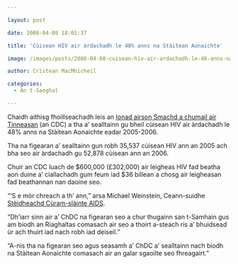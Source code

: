```yaml
---

layout: post

date: 2008-04-08 18:01:37

title: 'Cùisean HIV air àrdachadh le 48% anns na Stàitean Aonaichte'

image: /images/posts/2008-04-08-cuisean-hiv-air-ardachadh-le-48-anns-na-staitean-aonaichte.webp

author: Crìstean MacMhìcheil

categories:
  - An t-Saoghal

---
```


Chaidh aithisg fhoillseachadh leis an [Ionad airson Smachd a chumail air Tinneasan][1] (an CDC) a tha a&#8217; sealltainn gu bheil cùisean HIV air àrdachadh le 48% anns na Stàitean Aonaichte eadar 2005-2006.

Tha na figearan a&#8217; sealltainn gun robh 35,537 cùisean HIV ann an 2005 ach bha seo air àrdachadh gu 52,878 cùisean ann an 2006.

Chuir an CDC luach de $600,000 (£302,000) air leigheas HIV fad beatha aon duine a&#8217; ciallachadh gum feum iad $36 billean a chosg air leigheasan fad beathannan nan daoine seo.

&#8220;&#8216;S e mòr chreach a th&#8217; ann,&#8221; arsa Michael Weinstein, Ceann-suidhe [Stèidheachd Cùram-slàinte AIDS][2].

&#8220;Dh&#8217;iarr sinn air a&#8217; ChDC na figearan seo a chur thugainn san t-Samhain gus am biodh an Riaghaltas comasach air seo a thoirt a-steach ris a&#8217; bhuidsead ùr ach thuirt iad nach robh iad deiseil.&#8221;

&#8220;A-nis tha na figearan seo agus seasamh a&#8217; ChDC a&#8217; sealltainn nach biodh na Stàitean Aonaichte comasach air an galar sgaoilte seo fhreagairt.&#8221;

 [1]: http://www.cdc.gov/ "Làrach-lìn a' ChDC"
 [2]: http://www.aidshealth.org/ "AIDS Healthcare Foundation"
